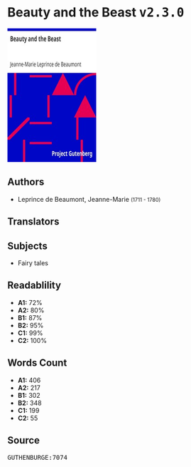 # Beauty and the Beast <kbd>v2.3.0</kbd>

![](./cover.medium.jpg "")

## Authors


 - Leprince de Beaumont, Jeanne-Marie <small>(1711 - 1780)</small>

## Translators



## Subjects


 - Fairy tales

## Readablility


 - **A1:** 72%
 - **A2:** 80%
 - **B1:** 87%
 - **B2:** 95%
 - **C1:** 99%
 - **C2:** 100%

## Words Count


 - **A1:** 406
 - **A2:** 217
 - **B1:** 302
 - **B2:** 348
 - **C1:** 199
 - **C2:** 55

## Source


<kbd>GUTHENBURGE:7074</kbd>
